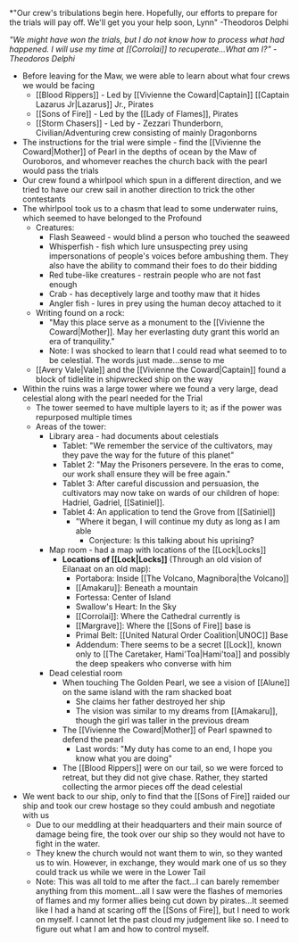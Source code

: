 *"Our crew's tribulations begin here. Hopefully, our efforts to prepare for the trials will pay off. We'll get you your help soon, Lynn" -Theodoros Delphi 

*"We might have won the trials, but I do not know how to process what had happened. I will use my time at [[Corrolai]] to recuperate…What am I?" -Theodoros Delphi*

- Before leaving for the Maw, we were able to learn about what four crews we would be facing 
	- [[Blood Rippers]] - Led by [[Vivienne the Coward|Captain]] [[Captain Lazarus Jr|Lazarus]] Jr., Pirates
	- [[Sons of Fire]] - Led by the [[Lady of Flames]], Pirates
	- [[Storm Chasers]] - Led by - Zezzari Thunderborn, Civilian/Adventuring crew consisting of mainly Dragonborns
- The instructions for the trial were simple - find the [[Vivienne the Coward|Mother]] of Pearl in the depths of ocean by the Maw of Ouroboros, and whomever reaches the church back with the pearl would pass the trials
- Our crew found a whirlpool which spun in a different direction, and we tried to have our crew sail in another direction to trick the other contestants
- The whirlpool took us to a chasm that lead to some underwater ruins, which seemed to have belonged to the Profound
    - Creatures:
        - Flash Seaweed - would blind a person who touched the seaweed
        - Whisperfish - fish which lure unsuspecting prey using impersonations of people's voices before ambushing them. They also have the ability to command their foes to do their bidding
        - Red tube-like creatures - restrain people who are not fast enough
        - Crab - has deceptively large and toothy maw that it hides
        - Angler fish - lures in prey using the human decoy attached to it
	- Writing found on a rock: 
		-  "May this place serve as a monument to the [[Vivienne the Coward|Mother]]. May her everlasting duty grant this world an era of tranquility."
		- Note: I was shocked to learn that I could read what seemed to to be celestial. The words just made...sense to me
	- [[Avery Vale|Vale]] and the [[Vivienne the Coward|Captain]] found a block of tidlelite in shipwrecked ship on the way 
- Within the ruins was a large tower where we found a very large, dead celestial along with the pearl needed for the Trial
	- The tower seemed to have multiple layers to it; as if the power was repurposed multiple times
	- Areas of the tower: 
		- Library area - had documents about celestials
			- Tablet: "We remember the service of the cultivators, may they pave the way for the future of this planet"
			- Tablet 2: "May the Prisoners persevere. In the eras to come, our work shall ensure they will be free again."
			- Tablet 3: After careful discussion and persuasion, the cultivators may now take on wards of our children of hope: Hadriel, Gadriel, [[Satiniel]].
			- Tablet 4: An application to tend the Grove from [[Satiniel]]
			    - "Where it began, I will continue my duty as long as I am able
				    - Conjecture: Is this talking about his uprising?
		- Map room - had a map with locations of the [[Lock|Locks]]
			-  **Locations of [[Lock|Locks]]** (Through an old vision of Eilanaat on an old map):
				- Portabora: Inside [[The Volcano, Magnibora|the Volcano]]
				- [[Amakaru]]: Beneath a mountain
				- Fortessa: Center of Island
				- Swallow's Heart: In the Sky
				- [[Corrolai]]: Where the Cathedral currently is
				- [[Margrave]]: Where the [[Sons of Fire]] base is
				- Primal Belt: [[United Natural Order Coalition|UNOC]] Base
				- Addendum: There seems to be a secret [[Lock]], known only to [[The Caretaker, Hami'Toa|Hami'toa]] and possibly the deep speakers who converse with him
		- Dead celestial room
			- When touching The Golden Pearl, we see a vision of [[Alune]] on the same island with the ram shacked boat
			    - She claims her father destroyed her ship
			    - The vision was similar to  my dreams from [[Amakaru]], though the girl was taller in the previous dream
			- The [[Vivienne the Coward|Mother]] of Pearl spawned to defend the pearl
				- Last words: "My duty has come to an end, I hope you know what you are doing"
			- The [[Blood Rippers]] were on our tail, so we were forced to retreat, but they did not give chase. Rather, they started collecting the armor pieces off the dead celestial
- We went back to our ship, only to find that the [[Sons of Fire]] raided our ship and took our crew hostage so they could ambush and negotiate with us
	- Due to our meddling at their headquarters and their main source of damage being fire, the took over our ship so they would not have to fight in the water. 
	- They knew the church would not want them to win, so they wanted us to win. However, in exchange, they would mark one of us so they could track us while we were in the Lower Tail
	- Note: This was all told to me after the fact...I can barely remember anything from this moment...all I saw were the flashes of memories of flames and my former allies being cut down by pirates...It seemed like I had a hand at scaring off the [[Sons of Fire]], but I need to work on myself. I cannot let the past cloud my judgement like so. I need to figure out what I am and how to control myself. 